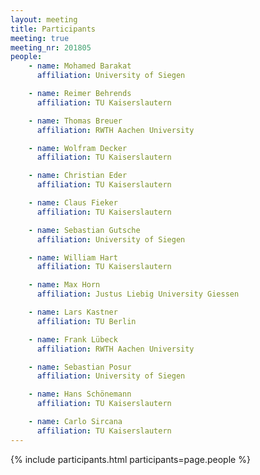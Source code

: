 ```yaml
---
layout: meeting
title: Participants
meeting: true
meeting_nr: 201805
people:
    - name: Mohamed Barakat
      affiliation: University of Siegen

    - name: Reimer Behrends
      affiliation: TU Kaiserslautern

    - name: Thomas Breuer
      affiliation: RWTH Aachen University

    - name: Wolfram Decker
      affiliation: TU Kaiserslautern

    - name: Christian Eder
      affiliation: TU Kaiserslautern

    - name: Claus Fieker
      affiliation: TU Kaiserslautern

    - name: Sebastian Gutsche
      affiliation: University of Siegen

    - name: William Hart
      affiliation: TU Kaiserslautern

    - name: Max Horn
      affiliation: Justus Liebig University Giessen

    - name: Lars Kastner
      affiliation: TU Berlin

    - name: Frank Lübeck
      affiliation: RWTH Aachen University

    - name: Sebastian Posur
      affiliation: University of Siegen

    - name: Hans Schönemann
      affiliation: TU Kaiserslautern

    - name: Carlo Sircana
      affiliation: TU Kaiserslautern
---
```


{% include participants.html participants=page.people %}
